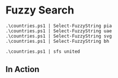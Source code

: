 # Fuzzy Search

```
.\countries.ps1 | Select-FuzzyString pia
.\countries.ps1 | Select-FuzzyString uae
.\countries.ps1 | Select-FuzzyString svg
.\countries.ps1 | Select-FuzzyString bh

.\countries.ps1 | sfs united
```

## In Action